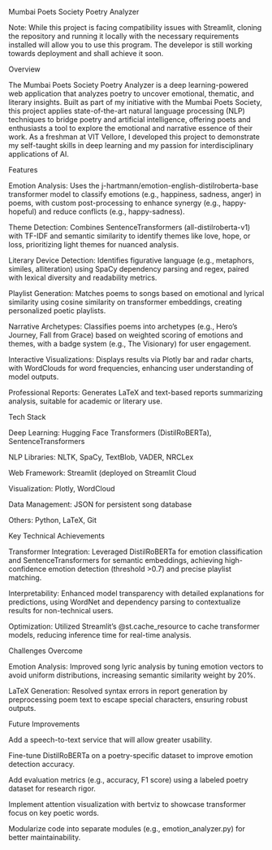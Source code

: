 Mumbai Poets Society Poetry Analyzer

Note: While this project is facing compatibility issues with Streamlit, cloning the repository and running it locally with the necessary requirements installed will allow you to use this program.
The develepor is still working towards deployment and shall achieve it soon.

Overview

The Mumbai Poets Society Poetry Analyzer is a deep learning-powered web application that analyzes poetry to uncover emotional, thematic, and literary insights. Built as part of my initiative with the Mumbai Poets Society, this project applies state-of-the-art natural language processing (NLP) techniques to bridge poetry and artificial intelligence, offering poets and enthusiasts a tool to explore the emotional and narrative essence of their work. As a freshman at VIT Vellore, I developed this project to demonstrate my self-taught skills in deep learning and my passion for interdisciplinary applications of AI.


Features

Emotion Analysis: Uses the j-hartmann/emotion-english-distilroberta-base transformer model to classify emotions (e.g., happiness, sadness, anger) in poems, with custom post-processing to enhance synergy (e.g., happy-hopeful) and reduce conflicts (e.g., happy-sadness).

Theme Detection: Combines SentenceTransformers (all-distilroberta-v1) with TF-IDF and semantic similarity to identify themes like love, hope, or loss, prioritizing light themes for nuanced analysis.

Literary Device Detection: Identifies figurative language (e.g., metaphors, similes, alliteration) using SpaCy dependency parsing and regex, paired with lexical diversity and readability metrics.

Playlist Generation: Matches poems to songs based on emotional and lyrical similarity using cosine similarity on transformer embeddings, creating personalized poetic playlists.

Narrative Archetypes: Classifies poems into archetypes (e.g., Hero’s Journey, Fall from Grace) based on weighted scoring of emotions and themes, with a badge system (e.g., The Visionary) for user engagement.

Interactive Visualizations: Displays results via Plotly bar and radar charts, with WordClouds for word frequencies, enhancing user understanding of model outputs.

Professional Reports: Generates LaTeX and text-based reports summarizing analysis, suitable for academic or literary use.


Tech Stack

Deep Learning: Hugging Face Transformers (DistilRoBERTa), SentenceTransformers

NLP Libraries: NLTK, SpaCy, TextBlob, VADER, NRCLex

Web Framework: Streamlit (deployed on Streamlit Cloud

Visualization: Plotly, WordCloud

Data Management: JSON for persistent song database

Others: Python, LaTeX, Git


Key Technical Achievements

Transformer Integration: Leveraged DistilRoBERTa for emotion classification and SentenceTransformers for semantic embeddings, achieving high-confidence emotion detection (threshold >0.7) and precise playlist matching.


Interpretability: Enhanced model transparency with detailed explanations for predictions, using WordNet and dependency parsing to contextualize results for non-technical users.

Optimization: Utilized Streamlit’s @st.cache_resource to cache transformer models, reducing inference time for real-time analysis.


Challenges Overcome

Emotion Analysis: Improved song lyric analysis by tuning emotion vectors to avoid uniform distributions, increasing semantic similarity weight by 20%.

LaTeX Generation: Resolved syntax errors in report generation by preprocessing poem text to escape special characters, ensuring robust outputs.


Future Improvements

Add a speech-to-text service that will allow greater usability.

Fine-tune DistilRoBERTa on a poetry-specific dataset to improve emotion detection accuracy.

Add evaluation metrics (e.g., accuracy, F1 score) using a labeled poetry dataset for research rigor.

Implement attention visualization with bertviz to showcase transformer focus on key poetic words.

Modularize code into separate modules (e.g., emotion_analyzer.py) for better maintainability.

